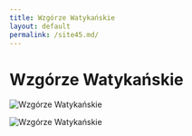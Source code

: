```yaml
---
title: Wzgórze Watykańskie
layout: default
permalink: /site45.md/
---
```

Wzgórze Watykańskie
=============================================================================================


![Wzgórze Watykańskie](http://koronaeuropy.pl/wp-content/uploads/2017/02/watykan_66.jpg)

![Wzgórze Watykańskie](http://koronaeuropy.pl/wp-content/uploads/2017/02/watykan_63.jpg)